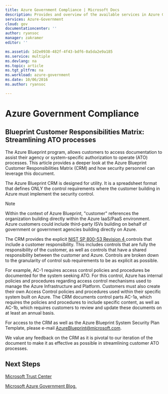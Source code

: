 ```yaml
---
title: Azure Government Compliance | Microsoft Docs
description: Provides and overview of the available services in Azure Government
services: Azure-Government
cloud: gov
documentationcenter: ''
author: ryansoc
manager: zakramer
editor: ''

ms.assetid: 1d2e0938-482f-4f43-bdf6-0a5da2e9a185
ms.service: multiple
ms.devlang: na
ms.topic: article
ms.tgt_pltfrm: na
ms.workload: azure-government
ms.date: 10/06/2016
ms.author: ryansoc

---
```

# Azure Government Compliance
## Blueprint Customer Responsibilities Matrix:  Streamlining ATO processes
The Azure Blueprint program, allows customers to access documentation to assist their agency or system-specific authorization to operate (ATO) processes. This article provides a deeper look at the Azure Blueprint Customer Responsibilities Matrix (CRM) and how security personnel can leverage this document.

The Azure Blueprint CRM is designed for utility. It is a spreadsheet format that defines ONLY the control requirements where the customer building in Azure must implement the security control.

> [!NOTE]
> Within the context of Azure Blueprint, "customer" references the organization building directly within the Azure IaaS/PaaS environment. Azure customers could include third-party ISVs building on behalf of government or government agencies building directly on Azure.
> 
> 

The CRM provides the explicit <a href="http://nvlpubs.nist.gov/nistpubs/SpecialPublications/NIST.SP.800-53r4.pdf"> NIST SP 800-53 Revision 4 </a> controls that include a customer responsibility. This includes controls that are fully the responsibility of the customer, as well as controls that have a shared responsibility between the customer and Azure. Controls are broken down to the granularity of control sub requirements to be as explicit as possible.

For example, AC-1 requires access control  policies and procedures be documented for the system seeking ATO. For this control, Azure has internal policies and procedures regarding access control mechanisms used to manage the Azure Infrastructure and Platform. Customers must also create their own Access Control policies and procedures used within their specific system built on Azure. The CRM documents control parts AC-1a, which requires the policies and procedures to include specific content, as well as AC-1b, which requires customers to review and update these documents on at least an annual basis. 

For access to the CRM as well as the Azure Blueprint System Security Plan Template, please e-mail AzureBlueprint@microsoft.com.

We value any feedback on the CRM as it is pivotal to our iteration of the document to make it as effective as possible in streamlining customer ATO processes.

## Next Steps
<a href="https://www.microsoft.com/en-us/trustcenter/Compliance/default.aspx"> Microsoft Trust Center </a>

<a href="https://blogs.msdn.microsoft.com/azuregov/">Microsoft Azure Government Blog. </a>

